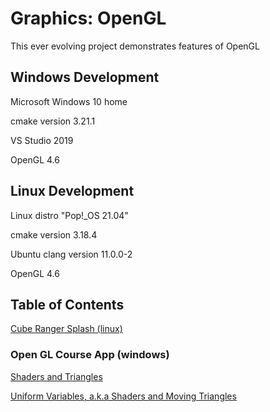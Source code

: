 # Graphics: OpenGL

This ever evolving project demonstrates features of OpenGL

## Windows Development

Microsoft Windows 10 home

cmake version 3.21.1

VS Studio 2019

OpenGL 4.6

## Linux Development

Linux distro "Pop!_OS 21.04"

cmake version 3.18.4

Ubuntu clang version 11.0.0-2

OpenGL 4.6

## Table of Contents

[Cube Ranger Splash (linux)](https://github.com/TallDave67/cube_ranger_splash)

### Open GL Course App (windows)

[Shaders and Triangles](https://github.com/TallDave67/OpenGLCourseApp-Section2.5)

[Uniform Variables, a.k.a Shaders and Moving Triangles](https://github.com/TallDave67/OpenGLCourseApp-Section2.7)

